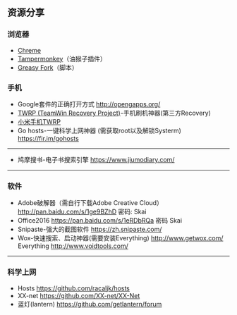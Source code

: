 ## 资源分享
### 浏览器
* [Chreme](http://www.google.cn/chrome/browser/desktop/index.html)   
* [Tampermonkey](http://tampermonkey.net/)（油猴子插件）  
* [Greasy Fork](https://greasyfork.org/zh-CN/)（脚本）
### 手机
* Google套件的正确打开方式 http://opengapps.org/  
* [TWRP (TeamWin Recovery Project)](https://twrp.me/)-手机刷机神器(第三方Recovery)   
* [小米手机TWRP](http://www.miui.com/home.php?mod=space&uid=131633855&do=thread&view=me&from=space)  
* Go hosts-一键科学上网神器
(需获取root以及解锁Systerm) https://fir.im/gohosts

----
* 鸠摩搜书-电子书搜索引擎 https://www.jiumodiary.com/  

----
### 软件
* Adobe破解器（需自行下载Adobe Creative Cloud） http://pan.baidu.com/s/1ge9BZhD 密码: Skai
* Office2016 https://pan.baidu.com/s/1eRDbRQa 密码 Skai  
* Snipaste-强大的截图软件 https://zh.snipaste.com/  
* Wox-快速搜索、启动神器(需要安装Everything) http://www.getwox.com/  
Everything http://www.voidtools.com/

----
### 科学上网
* Hosts https://github.com/racaljk/hosts  
* XX-net https://github.com/XX-net/XX-Net  
* 蓝灯(lantern) https://github.com/getlantern/forum